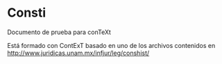 # Consti
Documento de prueba para conTeXt

Está formado con ContExT basado en uno de los archivos contenidos en http://www.juridicas.unam.mx/infjur/leg/conshist/
